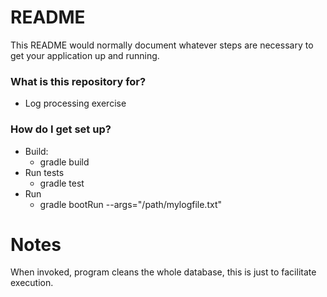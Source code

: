 # README #

This README would normally document whatever steps are necessary to get your application up and running.

### What is this repository for? ###

* Log processing exercise

### How do I get set up? ###

* Build:
    * gradle build
* Run tests
    * gradle test
* Run
    * gradle bootRun --args="/path/mylogfile.txt"

# Notes

When invoked, program cleans the whole database, this is just to facilitate execution. 